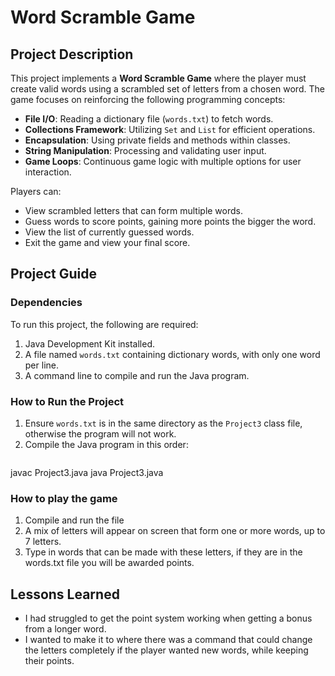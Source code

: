 # Word Scramble Game

## Project Description
This project implements a **Word Scramble Game** where the player must create valid words using a scrambled set of letters from a chosen word. The game focuses on reinforcing the following programming concepts:
- **File I/O**: Reading a dictionary file (`words.txt`) to fetch words.
- **Collections Framework**: Utilizing `Set` and `List` for efficient operations.
- **Encapsulation**: Using private fields and methods within classes.
- **String Manipulation**: Processing and validating user input.
- **Game Loops**: Continuous game logic with multiple options for user interaction.

Players can:
- View scrambled letters that can form multiple words.
- Guess words to score points, gaining more points the bigger the word.
- View the list of currently guessed words.
- Exit the game and view your final score.
## Project Guide

### Dependencies
To run this project, the following are required:
1. Java Development Kit installed.
2. A file named `words.txt` containing dictionary words, with only one word per line.
3. A command line to compile and run the Java program.

### How to Run the Project
1. Ensure `words.txt` is in the same directory as the `Project3` class file, otherwise the program will not work.
2. Compile the Java program in this order:
   ```bash
javac Project3.java
java Project3.java

### How to play the game
1. Compile and run the file
2. A mix of letters will appear on screen that form one or more words, up to 7 letters.
3. Type in words that can be made with these letters, if they are in the words.txt file you will be awarded points.

## Lessons Learned

- I had struggled to get the point system working when getting a bonus from a longer word. 
- I wanted to make it to where there was a command that could change the letters completely 
  if the player wanted new words, while keeping their points. 